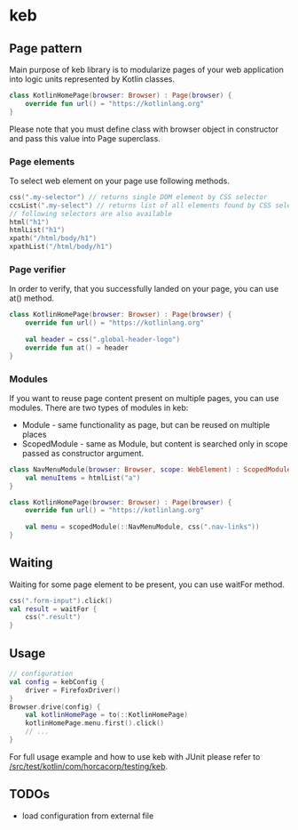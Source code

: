 # keb
## Page pattern
Main purpose of keb library is to modularize pages of your web application into logic units represented by Kotlin classes.
```kotlin
class KotlinHomePage(browser: Browser) : Page(browser) {
    override fun url() = "https://kotlinlang.org"
}
```
Please note that you must define class with browser object in constructor and pass this value into Page superclass.

### Page elements
To select web element on your page use following methods.
```kotlin
css(".my-selector") // returns single DOM element by CSS selector
ccsList(".my-select") // returns list of all elements found by CSS selector
// following selectors are also available
html("h1")
htmlList("h1")
xpath("/html/body/h1")
xpathList("/html/body/h1")
```

### Page verifier
In order to verify, that you successfully landed on your page, you can use at() method.
```kotlin
class KotlinHomePage(browser: Browser) : Page(browser) {
    override fun url() = "https://kotlinlang.org"
    
    val header = css(".global-header-logo")
    override fun at() = header
}
```

### Modules
If you want to reuse page content present on multiple pages, you can use modules. There are two types of modules in keb:
* Module - same functionality as page, but can be reused on multiple places
* ScopedModule - same as Module, but content is searched only in scope passed as constructor argument.
```kotlin
class NavMenuModule(browser: Browser, scope: WebElement) : ScopedModule(browser, scope) {
    val menuItems = htmlList("a")
}

class KotlinHomePage(browser: Browser) : Page(browser) {
    override fun url() = "https://kotlinlang.org"
    
    val menu = scopedModule(::NavMenuModule, css(".nav-links"))
}
```

## Waiting
Waiting for some page element to be present, you can use waitFor method.
```kotlin
css(".form-input").click()
val result = waitFor {
    css(".result")
}
``` 

## Usage
```kotlin
// configuration
val config = kebConfig {
    driver = FirefoxDriver()
}
Browser.drive(config) {
    val kotlinHomePage = to(::KotlinHomePage)
    kotlinHomePage.menu.first().click()
    // ...
}
```
For full usage example and how to use keb with JUnit please refer to [/src/test/kotlin/com/horcacorp/testing/keb](/src/test/kotlin/com/horcacorp/testing/keb).

## TODOs
* load configuration from external file